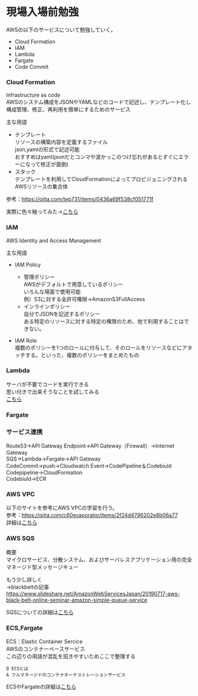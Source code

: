 # 現場入場前勉強  

AWSの以下のサービスについて勉強していく。  
- Cloud Formation  
- IAM  
- Lambda  
- Fargate  
- Code Commit  

### Cloud Formation  

Infrastructure as code  
AWSのシステム構成をJSONやYAMLなどのコードで記述し、テンプレート化し  
構成管理、修正、再利用を簡単にするためのサービス  

主な用語  
- テンプレート  
  リソースの構築内容を定義するファイル  
  json,yamlの形式で記述可能  
  おすすめはyaml(jsonだとコンマや波かっこのつけ忘れがあるとすぐにエラーになって修正が面倒)  
- スタック  
  テンプレートを利用してCloudFormationによってプロビジョニングされるAWSリソースの集合体  

参考：https://qiita.com/tep731/items/0436a69f538cf051771f  

実際に色々触ってみた→[こちら](./Cloud%20Formation/readme.md)  


### IAM  

AWS Identity and Access Management  

主な用語  
- IAM Policy  
  - 管理ポリシー  
    AWSがデフォルトで用意しているポリシー  
    いろんな場面で使用可能  
    例）S3に対する全許可権限→AmazonS3FullAccess  
  - インラインポリシー  
    自分でJSONを記述するポリシー  
    ある特定のリソースに対する特定の権限のため、他で利用することはできない。  

- IAM Role  
  複数のポリシーを1つのロールに付与して、そのロールをリソースなどにアタッチする。といった、複数のポリシーをまとめたもの  

### Lambda  

サーバが不要でコードを実行できる  
思い付きで出来そうなことを試してみる  
[こちら](./Lambda/readme.md)  

### Fargate  

### サービス連携  
Route53→API Gateway Endpoint→API Gateway（Firewall）→Internet Gateway  
SQS→Lambda→Fargate→API Gateway  
CodeCommit→push→Cloudwatch Event→CodePipeline＆Codebiuld  
  Codepipeline→CloudFormation  
  Codebiuld→ECR  

### AWS VPC  
以下のサイトを参考にAWS VPCの学習を行う。  
参考：https://qiita.com/c60evaporator/items/2f24d4796202e8b06a77  
詳細は[こちら](./VPC/readme.md)  

### AWS SQS  

概要  
マイクロサービス、分散システム、およびサーバレスアプリケーション用の完全マネージド型メッセージキュー  

もう少し詳しく  
→blackbeltの記事 https://www.slideshare.net/AmazonWebServicesJapan/20190717-aws-black-belt-online-seminar-amazon-simple-queue-service  

SQSについての詳細は[こちら](./SQS/readme.md)  

### ECS,Fargate  

ECS：Elastic Container Sercice  
AWSのコンテナーベースサービス  
この辺りの用語が混乱を招きやすいためここで整理する  

```
Q ECSとは
A フルマネージドのコンテナオーケストレーションサービス
```

ECSやFargateの詳細は[こちら]()